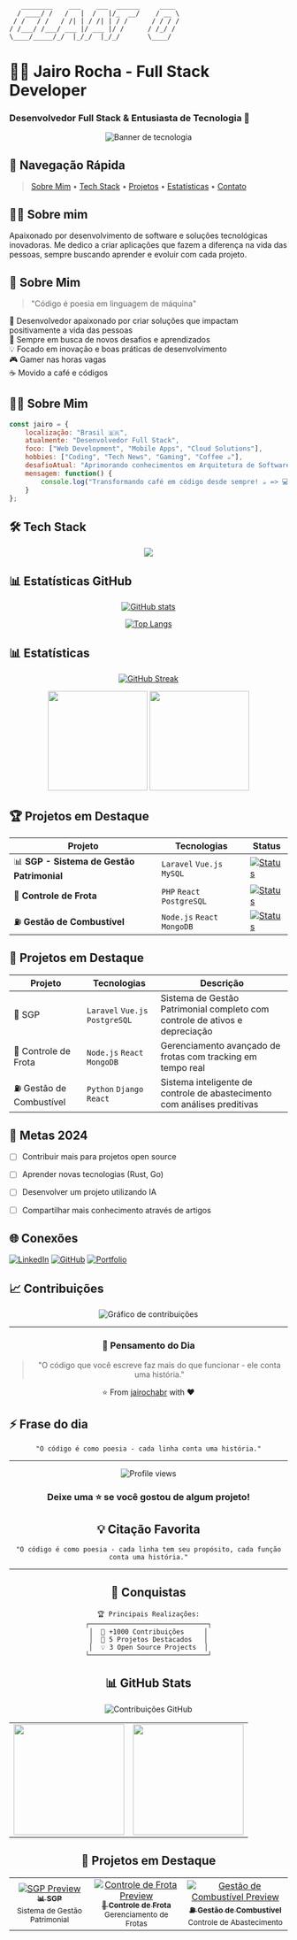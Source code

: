 ```ascii
   ________    ___    ___  ______     ____
  / ____/ /   /   |  /   |/_  __/    / __ \
 / /   / /   / /| | / /| | / /      / / / /
/ /___/ /___/ ___ |/ ___ |/ /      / /_/ / 
\____/_____/_/  |_/_/  |_/_/       \____/  
```

# 👨‍💻 Jairo Rocha - Full Stack Developer

### Desenvolvedor Full Stack & Entusiasta de Tecnologia 🚀

<div align="center">
  <img src="/api/placeholder/800/200" alt="Banner de tecnologia" />
</div>

## 🚀 Navegação Rápida
> [Sobre Mim](#-sobre-mim) • [Tech Stack](#%EF%B8%8F-tech-stack) • [Projetos](#-projetos-em-destaque) • [Estatísticas](#-github-stats) • [Contato](#-vamos-conectar)

## 🧑‍💻 Sobre mim

Apaixonado por desenvolvimento de software e soluções tecnológicas inovadoras. Me dedico a criar aplicações que fazem a diferença na vida das pessoas, sempre buscando aprender e evoluir com cada projeto.

## 🚀 Sobre Mim

> "Código é poesia em linguagem de máquina" 

🎯 Desenvolvedor apaixonado por criar soluções que impactam positivamente a vida das pessoas  
🌱 Sempre em busca de novos desafios e aprendizados  
💡 Focado em inovação e boas práticas de desenvolvimento  
🎮 Gamer nas horas vagas  
☕ Movido a café e códigos


## 👨‍💻 Sobre Mim

```javascript
const jairo = {
    localização: "Brasil 🇧🇷",
    atualmente: "Desenvolvedor Full Stack",
    foco: ["Web Development", "Mobile Apps", "Cloud Solutions"],
    hobbies: ["Coding", "Tech News", "Gaming", "Coffee ☕"],
    desafioAtual: "Aprimorando conhecimentos em Arquitetura de Software",
    mensagem: function() {
        console.log("Transformando café em código desde sempre! ☕️ => 💻")
    }
};
```

## 🛠️ Tech Stack

<div align="center">

![](https://skillicons.dev/icons?i=js,html,css,php,python,react,vue,nodejs,laravel,aws,docker,git)

</div>

## 📊 Estatísticas GitHub

<div align="center">

[![GitHub stats](https://github-readme-stats.vercel.app/api?username=jairochabr&show_icons=true&theme=dracula)](https://github.com/jairochabr)

[![Top Langs](https://github-readme-stats.vercel.app/api/top-langs/?username=jairochabr&layout=compact&theme=dracula)](https://github.com/jairochabr)

</div>

## 📊 Estatísticas

<div align="center">
  
[![GitHub Streak](https://github-readme-streak-stats.herokuapp.com/?user=jairochabr&theme=radical)](https://git.io/streak-stats)
  
<img height="180em" src="https://github-readme-stats.vercel.app/api?username=jairochabr&show_icons=true&theme=radical&include_all_commits=true&count_private=true"/>
<img height="180em" src="https://github-readme-stats.vercel.app/api/top-langs/?username=jairochabr&layout=compact&langs_count=7&theme=radical"/>

</div>

## 🏆 Projetos em Destaque

<div align="center">

| Projeto | Tecnologias | Status |
|---------|-------------|---------|
| 📊 **SGP - Sistema de Gestão Patrimonial** | `Laravel` `Vue.js` `MySQL` | [![Status](https://img.shields.io/badge/Status-Produção-success)](#) |
| 🚗 **Controle de Frota** | `PHP` `React` `PostgreSQL` | [![Status](https://img.shields.io/badge/Status-Produção-success)](#) |
| ⛽ **Gestão de Combustível** | `Node.js` `React` `MongoDB` | [![Status](https://img.shields.io/badge/Status-Desenvolvimento-yellow)](#) |

</div>

## 🎯 Projetos em Destaque

<div align="center">
  
| Projeto | Tecnologias | Descrição |
|---------|-------------|-----------|
| 🏢 SGP | `Laravel` `Vue.js` `PostgreSQL` | Sistema de Gestão Patrimonial completo com controle de ativos e depreciação |
| 🚗 Controle de Frota | `Node.js` `React` `MongoDB` | Gerenciamento avançado de frotas com tracking em tempo real |
| ⛽ Gestão de Combustível | `Python` `Django` `React` | Sistema inteligente de controle de abastecimento com análises preditivas |

</div>

## 🎯 Metas 2024

- [ ] Contribuir mais para projetos open source
- [ ] Aprender novas tecnologias (Rust, Go)
- [ ] Desenvolver um projeto utilizando IA
- [ ] Compartilhar mais conhecimento através de artigos


## 🌐 Conexões

[![LinkedIn](https://img.shields.io/badge/LinkedIn-0077B5?style=for-the-badge&logo=linkedin&logoColor=white)](https://www.linkedin.com/in/jairo-chabaribery/)
[![GitHub](https://img.shields.io/badge/GitHub-100000?style=for-the-badge&logo=github&logoColor=white)](https://github.com/jairochabr)
[![Portfolio](https://img.shields.io/badge/Portfolio-FF5722?style=for-the-badge&logo=todoist&logoColor=white)](https://jairochabr.github.io/)

## 📈 Contribuições

<div align="center">
  <img src="/api/placeholder/800/120" alt="Gráfico de contribuições" />
</div>

---

<div align="center">
  
### 💭 Pensamento do Dia

> "O código que você escreve faz mais do que funcionar - ele conta uma história."

⭐️ From [jairochabr](https://github.com/jairochabr) with ❤️
  
</div>



## ⚡ Frase do dia

<div align="center">

```
"O código é como poesia - cada linha conta uma história."
```

</div>

---

<div align="center">
  <img src="https://komarev.com/ghpvc/?username=jairochabr&color=blueviolet" alt="Profile views"/>
  
  ### Deixe uma ⭐️ se você gostou de algum projeto!


  ## 💡 Citação Favorita

<div align="center">

```ascii
"O código é como poesia - cada linha tem seu propósito, cada função conta uma história."
```

</div>

---

## 🎯 Conquistas

<div align="center">

```ascii
🏆 Principais Realizações:
┌──────────────────────────────┐
│  🌟 +1000 Contribuições     │
│  🎉 5 Projetos Destacados   │
│  💡 3 Open Source Projects  │
└──────────────────────────────┘
```

</div>

## 📊 GitHub Stats

<div align="center">
  
<img src="https://github.com/user-attachments/assets/b430049d-84f2-4fe9-abbf-4e16b0b158f3" alt="Contribuições GitHub" />

<table>
  <tr>
    <td>
      <img height="200em" src="https://github-readme-stats.vercel.app/api?username=jairochabr&show_icons=true&theme=tokyonight&include_all_commits=true&count_private=true"/>
    </td>
    <td>
      <img height="200em" src="https://github-readme-stats.vercel.app/api/top-langs/?username=jairochabr&layout=compact&langs_count=7&theme=tokyonight"/>
    </td>
  </tr>
</table>

</div>

## 🌟 Projetos em Destaque

<div align="center">

<table>
  <tr>
    <td align="center">
      <a href="https://github.com/jairochabr/sgp">
        <img src="https://github.com/user-attachments/assets/b430049d-84f2-4fe9-abbf-4e16b0b158f3" alt="SGP Preview"/>
        <br />
        <sub><b>📊 SGP</b></sub>
      </a>
      <br />
      <sub>Sistema de Gestão Patrimonial</sub>
    </td>
    <td align="center">
      <a href="https://github.com/jairochabr/frota">
        <img src="https://github.com/user-attachments/assets/b430049d-84f2-4fe9-abbf-4e16b0b158f3" alt="Controle de Frota Preview"/>
        <br />
        <sub><b>🚗 Controle de Frota</b></sub>
      </a>
      <br />
      <sub>Gerenciamento de Frotas</sub>
    </td>
    <td align="center">
      <a href="https://github.com/jairochabr/combustivel">
        <img src="https://github.com/user-attachments/assets/b430049d-84f2-4fe9-abbf-4e16b0b158f3" alt="Gestão de Combustível Preview"/>
        <br />
        <sub><b>⛽ Gestão de Combustível</b></sub>
      </a>
      <br />
      <sub>Controle de Abastecimento</sub>
    </td>
  </tr>
</table>

</div>

